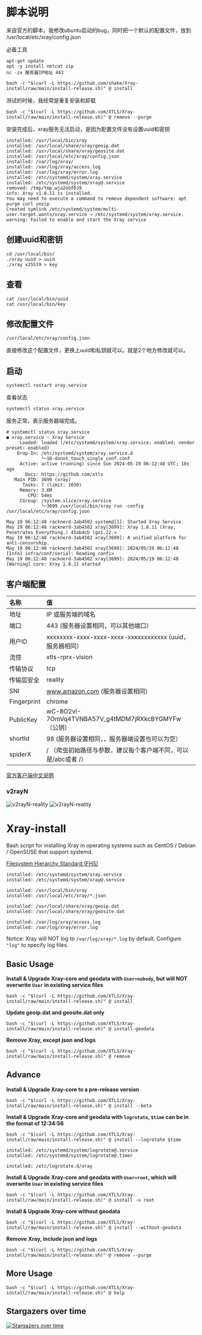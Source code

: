 # 脚本说明

来自官方的脚本，我修改ubuntu启动的bug，同时把一个默认的配置文件，放到 /usr/local/etc/xray/config.json

必备工具
```
apt-get update
apt -y install netcat zip
nc -zv 服务器IP地址 443
```


```
bash -c "$(curl -L https://github.com/shake/Xray-install/raw/main/install-release.sh)" @ install
```

测试的时候，我经常是重复安装和卸载

```
bash -c "$(curl -L https://github.com/XTLS/Xray-install/raw/main/install-release.sh)" @ remove --purge
```

安装完成后，xray服务无法启动，是因为配置文件没有设置uuid和密钥

```
installed: /usr/local/bin/xray
installed: /usr/local/share/xray/geoip.dat
installed: /usr/local/share/xray/geosite.dat
installed: /usr/local/etc/xray/config.json
installed: /var/log/xray/
installed: /var/log/xray/access.log
installed: /var/log/xray/error.log
installed: /etc/systemd/system/xray.service
installed: /etc/systemd/system/xray@.service
removed: /tmp/tmp.wja2oGfDJ9
info: Xray v1.8.11 is installed.
You may need to execute a command to remove dependent software: apt purge curl unzip
Created symlink /etc/systemd/system/multi-user.target.wants/xray.service → /etc/systemd/system/xray.service.
warning: Failed to enable and start the Xray service
```

## 创建uuid和密钥

```
cd /usr/local/bin/
./xray uuid > uuid
./xray x25519 > key
```

## 查看

```
cat /usr/local/bin/uuid
cat /usr/local/bin/key
```

## 修改配置文件

```
/usr/local/etc/xray/config.json
```

直接修改这个配置文件，更换上uuid和私钥就可以。就是2个地方修改就可以。

## 启动

```
systemctl restart xray.service
```

查看状态

```
systemctl status xray.service
```

服务正常，表示服务器端完成。

```
# systemctl status xray.service
● xray.service - Xray Service
     Loaded: loaded (/etc/systemd/system/xray.service; enabled; vendor preset: enabled)
    Drop-In: /etc/systemd/system/xray.service.d
             └─10-donot_touch_single_conf.conf
     Active: active (running) since Sun 2024-05-19 06:12:48 UTC; 10s ago
       Docs: https://github.com/xtls
   Main PID: 3699 (xray)
      Tasks: 7 (limit: 1030)
     Memory: 3.6M
        CPU: 54ms
     CGroup: /system.slice/xray.service
             └─3699 /usr/local/bin/xray run -config /usr/local/etc/xray/config.json

May 19 06:12:48 racknerd-3ab4502 systemd[1]: Started Xray Service.
May 19 06:12:48 racknerd-3ab4502 xray[3699]: Xray 1.8.11 (Xray, Penetrates Everything.) 45ab4cb (go1.22.>
May 19 06:12:48 racknerd-3ab4502 xray[3699]: A unified platform for anti-censorship.
May 19 06:12:48 racknerd-3ab4502 xray[3699]: 2024/05/19 06:12:48 [Info] infra/conf/serial: Reading confi>
May 19 06:12:48 racknerd-3ab4502 xray[3699]: 2024/05/19 06:12:48 [Warning] core: Xray 1.8.11 started
```

## 客户端配置

| 名称        | 值                                          |
| :---------- | :------------------------------------------ |
| 地址        | IP 或服务端的域名                           |
| 端口        | 443      (服务器设置相同，可以其他端口）                                   |
| 用户ID      | xxxxxxxx-xxxx-xxxx-xxxx-xxxxxxxxxxxx (uuid，服务器相同）       |
| 流控        | xtls-rprx-vision                            |
| 传输协议    | tcp                                         |
| 传输层安全  | reality                                     |
| SNI         | www.amazon.com   (服务器设置相同）                      |
| Fingerprint | chrome                                      |
| PublicKey   | wC-8O2vI-7OmVq4TVNBA57V_g4tMDM7jRXkcBYGMYFw（公钥） |
| shortId     | 98     (服务器设置相同，，服务器端设置也可以为空）                       |
| spiderX     | /          （爬虫初始路径与参数，建议每个客户端不同，可以是/abc或者 /）                                 |


[官方客户端中文说明](https://github.com/XTLS/REALITY?tab=readme-ov-file)

### v2rayN

![v2rayN-reality](https://github.com/shake/Xray-install/blob/e0aa7384542815421fd795e28cc442596efe5831/image/reality-03.jpg)
![v2rayN-reality](https://github.com/shake/Xray-install/blob/e0aa7384542815421fd795e28cc442596efe5831/image/reality-04.jpg)


# Xray-install

Bash script for installing Xray in operating systems such as CentOS / Debian / OpenSUSE that support systemd.

[Filesystem Hierarchy Standard (FHS)](https://en.wikipedia.org/wiki/Filesystem_Hierarchy_Standard)

```
installed: /etc/systemd/system/xray.service
installed: /etc/systemd/system/xray@.service

installed: /usr/local/bin/xray
installed: /usr/local/etc/xray/*.json

installed: /usr/local/share/xray/geoip.dat
installed: /usr/local/share/xray/geosite.dat

installed: /var/log/xray/access.log
installed: /var/log/xray/error.log
```

Notice: Xray will NOT log to `/var/log/xray/*.log` by default. Configure `"log"` to specify log files.

## Basic Usage

**Install & Upgrade Xray-core and geodata with `User=nobody`, but will NOT overwrite `User` in existing service files**

```
bash -c "$(curl -L https://github.com/XTLS/Xray-install/raw/main/install-release.sh)" @ install
```

**Update geoip.dat and geosite.dat only**

```
bash -c "$(curl -L https://github.com/XTLS/Xray-install/raw/main/install-release.sh)" @ install-geodata
```

**Remove Xray, except json and logs**

```
bash -c "$(curl -L https://github.com/XTLS/Xray-install/raw/main/install-release.sh)" @ remove
```

## Advance

**Install & Upgrade Xray-core to a pre-release version**

```
bash -c "$(curl -L https://github.com/XTLS/Xray-install/raw/main/install-release.sh)" @ install --beta
```

**Install & Upgrade Xray-core and geodata with `logrotate`, `$time` can be in the format of 12:34:56**

```
bash -c "$(curl -L https://github.com/XTLS/Xray-install/raw/main/install-release.sh)" @ install --logrotate $time
```
```
installed: /etc/systemd/system/logrotate@.service
installed: /etc/systemd/system/logrotate@.timer

installed: /etc/logrotate.d/xray
```

**Install & Upgrade Xray-core and geodata with `User=root`, which will overwrite `User` in existing service files**

```
bash -c "$(curl -L https://github.com/XTLS/Xray-install/raw/main/install-release.sh)" @ install -u root
```

**Install & Upgrade Xray-core without geodata**

```
bash -c "$(curl -L https://github.com/XTLS/Xray-install/raw/main/install-release.sh)" @ install --without-geodata
```

**Remove Xray, include json and logs**

```
bash -c "$(curl -L https://github.com/XTLS/Xray-install/raw/main/install-release.sh)" @ remove --purge
```

## More Usage

```
bash -c "$(curl -L https://github.com/XTLS/Xray-install/raw/main/install-release.sh)" @ help
```

## Stargazers over time

[![Stargazers over time](https://starchart.cc/XTLS/Xray-install.svg)](https://starchart.cc/XTLS/Xray-install)

